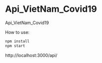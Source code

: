 # Api_VietNam_Covid19
Api_VietNam_Covid19

How to use:

```bash
npm install
npm start
```

http://localhost:3000/api/
